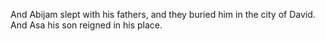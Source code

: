 And Abijam slept with his fathers, and they buried him in the city of David. And Asa his son reigned in his place.
